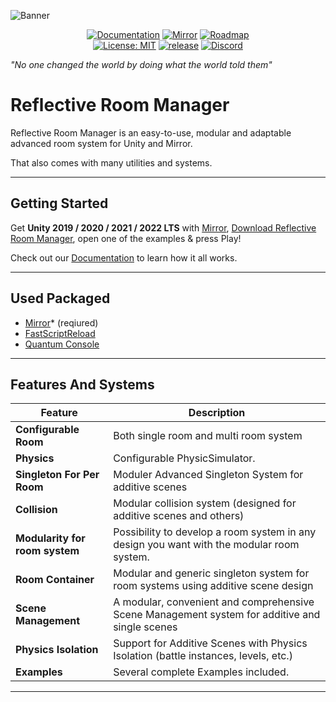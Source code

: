 ![Banner](https://github.com/ibrahimAlbyrk/Reflective-Room-Manager/assets/47694762/7c61e8fa-6162-493b-92eb-43b4bd7b8e88)
<p align="center">
  <a href="https://reflective-roommanager.gitbook.io/docs"><img src="https://img.shields.io/badge/docs-brightgreen.svg?style=for-the-badge&logo=gitbook&logoColor=white&colorA=000000&colorB=ffffff" alt="Documentation"></a>
  <a href="https://github.com/MirrorNetworking/Mirror"><img src="https://img.shields.io/badge/mirror-brightgreen.svg?style=for-the-badge&logo=unity&colorA=000000&colorB=ffffff" alt="Mirror"></a>
  <a href="https://trello.com/b/IyZs7NIi"><img src="https://img.shields.io/badge/roadmap-brightgreen.svg?style=for-the-badge&logo=trello&colorA=000000&colorB=ffffff" alt="Roadmap"></a>
  <br>
  <a href="https://github.com/ibrahimAlbyrk/Reflective-Room-Manager/blob/main/LICENSE"><img src="https://img.shields.io/badge/License-MIT-brightgreen.svg?style=for-the-badge&colorA=ffffff&colorB=gray" alt="License: MIT"></a>
  <a href="https://github.com/ibrahimAlbyrk/Reflective-Room-Manager/releases/latest"><img src="https://img.shields.io/github/v/release/ibrahimAlbyrk/Reflective-Room-Manager?style=for-the-badge&label=release&colorA=ffffff&colorB=gray" alt="release"></a>
  <a href="https://discord.gg/MMutVRg8Jg"><img src="https://img.shields.io/discord/1167179553836380270?style=for-the-badge&label=Discord&labelColor=white&color=gray" alt="Discord"></a>
</p>

*"No one changed the world by doing what the world told them"*

# Reflective Room Manager
Reflective Room Manager is an easy-to-use, modular and adaptable advanced room system for Unity and Mirror.

That also comes with many utilities and systems.

---
## Getting Started
Get **Unity 2019 / 2020 / 2021 / 2022 LTS** with [Mirror](https://github.com/MirrorNetworking/Mirror), [Download Reflective Room Manager](https://github.com/ibrahimAlbyrk/Reflective-Room-Manager/releases/latest), open one of the examples & press Play!

Check out our [Documentation](https://reflective-roommanager.gitbook.io/docs) to learn how it all works.

---
## Used Packaged
- [Mirror](https://assetstore.unity.com/packages/tools/network/mirror-129321)* (reqiured)
- [FastScriptReload](https://assetstore.unity.com/packages/tools/utilities/fast-script-reload-239351)
- [Quantum Console](https://assetstore.unity.com/packages/tools/utilities/quantum-console-211046)

---
## Features And Systems

| Feature                                 | Description                                                                                                                                                   
|-----------------------------------------|------------------------------------------------------------------------------------------------|
| **Configurable Room**                   | Both single room and multi room system                                                         |
|  **Physics**                            | Configurable PhysicSimulator.                                                                  |
|  **Singleton For Per Room**             | Moduler Advanced Singleton System for additive scenes                                          |
|  **Collision**                          | Modular collision system (designed for additive scenes and others)                             |
|  **Modularity for room system**         | Possibility to develop a room system in any design you want with the modular room system.      |           
|  **Room Container**                     | Modular and generic singleton system for room systems using additive scene design              |
|  **Scene Management**                   | A modular, convenient and comprehensive Scene Management system for additive and single scenes |
|  **Physics Isolation**                  | Support for Additive Scenes with Physics Isolation (battle instances, levels, etc.)            |
|  **Examples**                           | Several complete Examples included.                                                            |

---
